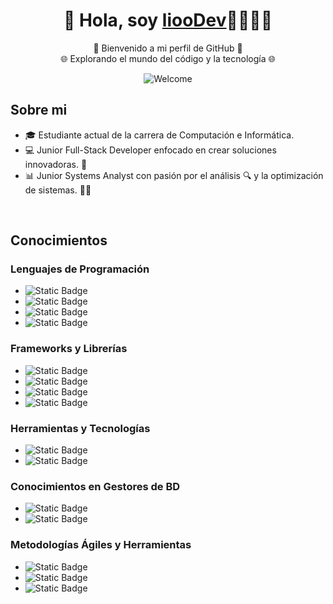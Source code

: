 <div align="center">
  <h1 align="center">🌟 Hola, soy <a href="">liooDev</a>👨🏻‍💻🌟</h1>
  <p align="center">
    🚀 Bienvenido a mi perfil de GitHub 🚀<br>
    🌐 Explorando el mundo del código y la tecnología 🌐
  </p>
  <img src="https://github.com/user-attachments/assets/cb01d339-dee4-4072-8bdb-9d4c9656cb3e" alt="Welcome"/>
</div>

## Sobre mi
- 🎓 Estudiante actual de la carrera de Computación e Informática.
- 💻 Junior Full-Stack Developer enfocado en crear soluciones innovadoras. 🚀
- 📊 Junior Systems Analyst con pasión por el análisis 🔍 y la optimización de sistemas. 🔧✨

<br>

## Conocimientos
### Lenguajes de Programación
- ![Static Badge](https://img.shields.io/badge/%E2%99%A8%EF%B8%8FJava-007396)
- ![Static Badge](https://img.shields.io/badge/%F0%9F%8C%80%20TypeScript%20-3178C6)
- ![Static Badge](https://img.shields.io/badge/%E2%9A%A1JavaScript-F7DF1E)
- ![Static Badge](https://img.shields.io/badge/%F0%9F%8C%90%20HTML%20%26%20CSS%20-E34F26)

### Frameworks y Librerías
- ![Static Badge](https://img.shields.io/badge/-Spring%20Boot-6DB33F?style=flat&logo=spring-boot&logoColor=white)
- ![Static Badge](https://img.shields.io/badge/-Angular-DD0031?style=flat&logo=angular&logoColor=white)
- ![Static Badge](https://img.shields.io/badge/-Bootstrap-563D7C?style=flat&logo=bootstrap&logoColor=white)
- ![Static Badge](https://img.shields.io/badge/-ASP.NET%20Core-512BD4?style=flat&logo=dotnet&logoColor=white)

### Herramientas y Tecnologías
- ![Static Badge](https://img.shields.io/badge/-JasperSoft-0078D4?style=flat&logo=jaspersoft&logoColor=white)
- ![Static Badge](https://img.shields.io/badge/-Insomnia-58BDF0?style=flat&logo=insomnia&logoColor=white)

### Conocimientos en Gestores de BD
- ![Static Badge](https://img.shields.io/badge/-MySQL-F29111?style=flat&logo=mysql&logoColor=white)
- ![Static Badge](https://img.shields.io/badge/-SQL%20Server-CC2927?style=flat&logo=microsoft-sql-server&logoColor=white)

### Metodologías Ágiles y Herramientas
- ![Static Badge](https://img.shields.io/badge/-AUP%20(Agile%20Unified%20Process)-007396?style=flat&logo=agile&logoColor=white)
- ![Static Badge](https://img.shields.io/badge/-UML%20(Tools)-6DB33F?style=flat&logo=uml&logoColor=white)
- ![Static Badge](https://img.shields.io/badge/-IBM%20Engineering%20Systems%20Design%20Rhapsody-FF6F00?style=flat&logo=ibm&logoColor=white)

